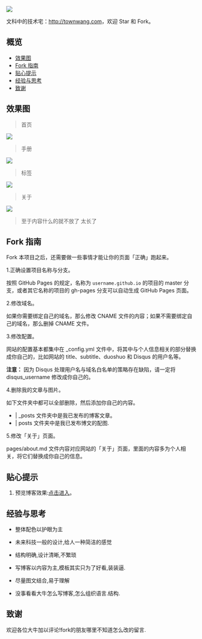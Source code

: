 ![](assets/img/logo.png)

文科中的技术宅：<http://townwang.com>，欢迎 Star 和 Fork。
## 概览

<!-- vim-markdown-toc GFM -->
* [效果图](#效果图)
* [Fork 指南](#fork-指南)
* [贴心提示](#贴心提示)
* [经验与思考](#经验与思考)
* [致谢](#致谢)

<!-- vim-markdown-toc -->
## 效果图

> 首页

![](assets/img/首页.png)

> 手册

![](assets/img/手册.png)

> 标签

![](assets/img/标签.png)

> 关于

![](assets/img/关于.png)

> 至于内容什么的就不放了  太长了
## Fork 指南

Fork 本项目之后，还需要做一些事情才能让你的页面「正确」跑起来。

1.正确设置项目名称与分支。

   按照 GitHub Pages 的规定，名称为 `username.github.io` 的项目的 master 分支，或者其它名称的项目的 gh-pages 分支可以自动生成 GitHub Pages 页面。

2.修改域名。

   如果你需要绑定自己的域名，那么修改 CNAME 文件的内容；如果不需要绑定自己的域名，那么删掉 CNAME 文件。

3.修改配置。

   网站的配置基本都集中在 \_config.yml 文件中，将其中与个人信息相关的部分替换成你自己的，比如网站的 title、subtitle、duoshuo 和 Disqus 的用户名等。

   **注意：** 因为 Disqus 处理用户名与域名白名单的策略存在缺陷，请一定将 disqus\_username 修改成你自己的。

4.删除我的文章与图片。

   如下文件夹中都可以全部删除，然后添加你自己的内容。

   * | _posts 文件夹中是我已发布的博客文章。
   * | posts 文件夹中是我已发布博文的配图.


5.修改「关于」页面。

   pages/about.md 文件内容对应网站的「关于」页面，里面的内容多为个人相关，将它们替换成你自己的信息。

## 贴心提示

1. 预览博客效果:[点击进入](http://townwang.com)。

## 经验与思考

* 整体配色以护眼为主

* 未来科技一般的设计,给人一种简洁的感觉

* 结构明确,设计清晰,不繁琐

* 写博客以内容为主,模板其实只为了好看,装装逼.

* 尽量图文结合,易于理解

* 没事看看大牛怎么写博客,怎么组织语言.结构.

## 致谢

欢迎各位大牛加以评论!fork的朋友哪里不知道怎么改的留言.






